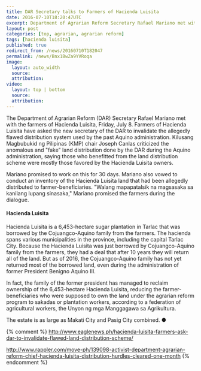 ```yaml
---
title: DAR Secretary talks to Farmers of Hacienda Luisita
date: 2016-07-10T18:20:47UTC
excerpt: Department of Agrarian Reform Secretary Rafael Mariano met with the farmers of Hacienda Luisita on July 8 for a dialogue.
layout: post
categories: [top, agrarian, agrarian reform]
tags: [hacienda luisita]
published: true
redirect_from: /news/20160710T182047
permalink: /news/Bnx1BwZa9YVRoqa
image:
  layout: auto_width
  source: 
  attribution: 
video:
  layout: top | bottom
  source: 
  attribution: 
---
```


The Department of Agrarian Reform (DAR) Secretary Rafael Mariano met with the farmers of Hacienda Luisita, Friday, July 8.
Farmers of Hacienda Luisita have asked the new secretary of the DAR to invalidate the allegedly flawed distribution system used by the past Aquino administration.
Kilusang Magbubukid ng Pilipinas (KMP) chair Joseph Canlas criticized the anomalous and "fake" land distribution done by the DAR during the Aquino administration, saying those who benefitted from the land distribution scheme were mostly those favored by the Hacienda Luisita owners.

Mariano promised to work on this for 30 days.
Mariano also vowed to conduct an inventory of the Hacienda Luisita land that had been allegedly distributed to farmer-beneficiaries.
"Walang mapapatalsik na magsasaka sa kanilang lupang sinasaka," Mariano promised the farmers during the dialogue.

#### Hacienda Luisita

Hacienda Luisita is a 6,453-hectare sugar plantation in Tarlac that was borrowed by the Cojuangco-Aquino family from the farmers.
The hacienda spans various municipalities in the province, including the capital Tarlac City.
Because the Hacienda Luisita was just borrowed by Cojuangco-Aquino family from the farmers, they had a deal that after 10 years they will return all of the land.
But as of 2016, the Cojuangco-Aquino family has not yet returned most of the borrowed land, even during the administration of former President Benigno Aquino III.

In fact, the family of the former president has managed to reclaim ownership of the 6,453-hectare Hacienda Luisita, reducing the farmer-beneficiaries who were supposed to own the land under the agrarian reform program to sakadas or plantation workers, according to a federation of agricultural workers, the Unyon ng mga Manggagawa sa Agrikultura.

The estate is as large as Makati City and Pasig City combined.
&#x25cf;

{% comment %}
http://www.eaglenews.ph/hacienda-luisita-farmers-ask-dar-to-invalidate-flawed-land-distribution-scheme/

http://www.rappler.com/move-ph/139098-activist-department-agrarian-reform-chief-hacienda-luisita-distribution-hurdles-cleared-one-month
{% endcomment %}


